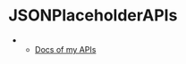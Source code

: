 # JSONPlaceholderAPIs

- - [Docs of my APIs](https://documenter.getpostman.com/view/32917481/2sA2rAxhEQ)